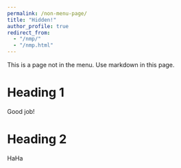 ```yaml
---
permalink: /non-menu-page/
title: "Hidden!"
author_profile: true
redirect_from: 
  - "/nmp/"
  - "/nmp.html"
---
```


This is a page not in the menu. Use markdown in this page.

Heading 1
======
Good job!


Heading 2
======
HaHa
